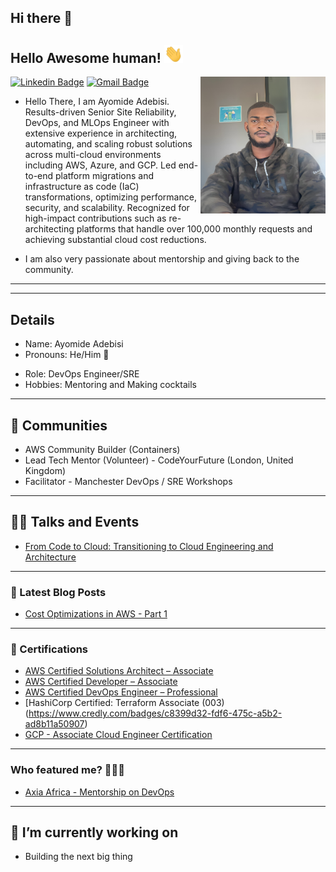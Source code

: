 ## Hi there 👋


<h2> Hello Awesome human! <img src="https://raw.githubusercontent.com/ABSphreak/ABSphreak/master/gifs/Hi.gif" width="30px"></h2>

<img align='right' src="https://raw.githubusercontent.com/alsaheem/alsaheem/master/adebisi-ayomide-picture.png" width='200"'>

[![Linkedin Badge](https://img.shields.io/badge/-MichaelMekuleyi-blue?style=flat-square&logo=Linkedin&logoColor=white&link=https://www.linkedin.com/in/adebisi-ayomide//)](https://www.linkedin.com/in/adebisi-ayomide//) [![Gmail Badge](https://img.shields.io/badge/-adebisiayomide07@gmail.com-c14438?style=flat-square&logo=Gmail&logoColor=white&link=mailto:adebisiayomide07@gmail.com)](mailto:adebisiayomide07@gmail.com)

- Hello There, I am Ayomide Adebisi. Results-driven Senior Site Reliability, DevOps, and MLOps Engineer with extensive experience in architecting, automating, and scaling robust solutions across multi-cloud environments including AWS, Azure, and GCP. Led end-to-end platform migrations and infrastructure as code (IaC) transformations, optimizing performance, security, and scalability. Recognized for high-impact contributions such as re-architecting platforms that handle over 100,000 monthly requests and achieving substantial cloud cost reductions.  

- I am also very passionate about mentorship and giving back to the community.

---
    
---

## Details
- Name: Ayomide Adebisi
- Pronouns: He/Him :man:
<!-- - Presentations -->
- Role: DevOps Engineer/SRE
- Hobbies: Mentoring and Making cocktails

---

## 👯 Communities
- AWS Community Builder (Containers)
- Lead Tech Mentor (Volunteer) - CodeYourFuture (London, United Kingdom)
- Facilitator - Manchester DevOps / SRE Workshops

---

## 📣📣 Talks and Events
- [From Code to Cloud: Transitioning to Cloud Engineering and Architecture](https://www.meetup.com/manchester-devops-sre-workshops/events/302490414)

---

### 📕 Latest Blog Posts

<!-- BLOG-POST-LIST:START -->

- [Cost Optimizations in AWS - Part 1](https://dev.to/alsaheem/cost-optimizations-in-aws-part-1-25mn)

---

### 📕 Certifications

- [AWS Certified Solutions Architect – Associate](https://www.credly.com/badges/04ca2519-9167-4197-89a6-841e80f8d6e5)
- [AWS Certified Developer – Associate](https://www.credly.com/badges/ddd0daaa-4ea3-4da7-906b-dab4875ae535)
- [AWS Certified DevOps Engineer – Professional](https://www.credly.com/badges/255f91c8-effb-4cfc-9ab2-633e4daf13d4)
- [HashiCorp Certified: Terraform Associate (003)(https://www.credly.com/badges/c8399d32-fdf6-475c-a5b2-ad8b11a50907)
- [GCP - Associate Cloud Engineer Certification](https://www.credly.com/badges/3f80f9ba-022a-43d9-a8ad-eb2fdbb052d7)

---

### Who featured me? 🥳🫢🤩 
- [Axia Africa - Mentorship on DevOps](https://x.com/link/link)

---

## 🔭 I’m currently working on
- Building the next big thing


